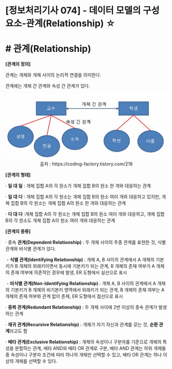 

# [정보처리기사 074] - 데이터 모델의 구성 요소-관계(Relationship) ☆



# **# 관계(Relationship)**

**[관계의 정의]**

관계는 개체와 개체 사이의 논리적 연결을 의미한다.

관계에는 개체 간 관계와 속성 간 관계가 있다.

<img src='./img/074_01.png'>

<center>출처 : https://coding-factory.tistory.com/218</center>



**[관계의 형태]**

· **일 대 일** : 개체 집합 A의 각 원소가 개체 집합 B의 원소 한 개와 대응하는 관계

· **일 대 다** : 개체 집합 A의 각 원소는 개체 집합 B의 원소 여러 개와 대응하고 있지만, 개체 집합 B의 각 원소는 개체 집합 A의 원소 한 개와 대응하는 관계

· **다 대 다** :개체 집합 A의 각 원소는 개체 집합 B의 원소 여러 개와 대응하고, 개체 집합 B의 각 원소도 개체 집합 A의 원소 여러 개와 대응하는 관계



**[관계의 종류]**

· 종속 **관계(Dependent Relationship)** : 두 개체 사이의 주종 관계를 표현한 것, 식별 관계와 비식별 관계가 있다.

​        \- **식별 관계(Identifying Relationship)** : 개체 A, B 사이의 관계에서 A 개체의 기본키가 B 개체의 외래키이면서 동시에 기본키가 되는 관계, B 개체의 존재 여부가 A 개체의 존재 여부에 의존적인 경우에 발생, ER 도형에서 실선으로 표시

​        \- **비식별 관계(Non-Identifying Relationship)** : 개체 A, B 사이의 관계에서 A 개체의 기본키가 B 개체의 비기본키 영역에서 외래키가 되는 관계, B 개체의 존재 여부는 A 개체의 존재 여부와 관계 없이 존재, ER 도형에서 점선으로 표시



· **중복 관계(Redundant Relationship)** : 두 개체 사이에 2번 이상의 종속 관계가 발생하는 관계



· **재귀 관계(Recursive Relationship)** : 개체가 자기 자신과 관계를 갖는 것, **순환 관계**라고도 함



· **배타 관계(Exclusive Relationship)** : 개체의 속성이나 구분자를 기준으로 개체의 특성을 분할하는 관계, 배타 AND와 배타 OR 관계로 구분, 배타 AND 관계는 하위 개체들 중 속성이나 구분자 조건에 따라 하나의 개체만 선택할 수 있고, 배타 OR 관계는 하나 이상의 개체를 선택할 수 있다.